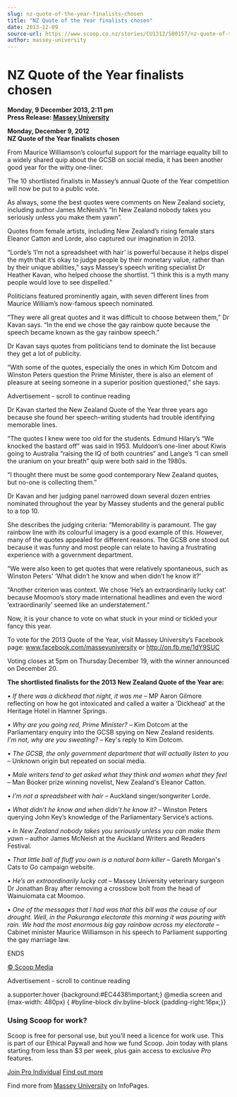 ```yaml
---
slug: nz-quote-of-the-year-finalists-chosen
title: "NZ Quote of the Year finalists chosen"
date: 2013-12-09
source-url: https://www.scoop.co.nz/stories/CU1312/S00157/nz-quote-of-the-year-finalists-chosen.htm
author: massey-university
---
```

NZ Quote of the Year finalists chosen
=====================================

**Monday, 9 December 2013, 2:11 pm**  
**Press Release: [Massey University](https://info.scoop.co.nz/Massey_University)**

**Monday, December 9, 2012**  
**NZ Quote of the Year finalists chosen**

From Maurice Williamson’s colourful support for the marriage equality bill to a widely shared quip about the GCSB on social media, it has been another good year for the witty one-liner.

The 10 shortlisted finalists in Massey’s annual Quote of the Year competition will now be put to a public vote.

As always, some the best quotes were comments on New Zealand society, including author James McNeish’s “In New Zealand nobody takes you seriously unless you make them yawn”.

Quotes from female artists, including New Zealand’s rising female stars Eleanor Catton and Lorde, also captured our imagination in 2013.

“Lorde’s ‘I’m not a spreadsheet with hair’ is powerful because it helps dispel the myth that it’s okay to judge people by their monetary value, rather than by their unique abilities,” says Massey’s speech writing specialist Dr Heather Kavan, who helped choose the shortlist. “I think this is a myth many people would love to see dispelled.”

Politicians featured prominently again, with seven different lines from Maurice William’s now-famous speech nominated.

“They were all great quotes and it was difficult to choose between them,” Dr Kavan says. “In the end we chose the gay rainbow quote because the speech became known as the gay rainbow speech.”

Dr Kavan says quotes from politicians tend to dominate the list because they get a lot of publicity.

“With some of the quotes, especially the ones in which Kim Dotcom and Winston Peters question the Prime Minister, there is also an element of pleasure at seeing someone in a superior position questioned,” she says.

Advertisement - scroll to continue reading





Dr Kavan started the New Zealand Quote of the Year three years ago because she found her speech-writing students had trouble identifying memorable lines.

“The quotes I knew were too old for the students. Edmund Hilary’s “We knocked the bastard off” was said in 1953. Muldoon’s one-liner about Kiwis going to Australia “raising the IQ of both countries” and Lange’s “I can smell the uranium on your breath” quip were both said in the 1980s.

“I thought there must be some good contemporary New Zealand quotes, but no-one is collecting them.”

Dr Kavan and her judging panel narrowed down several dozen entries nominated throughout the year by Massey students and the general public to a top 10.

She describes the judging criteria: “Memorability is paramount. The gay rainbow line with its colourful imagery is a good example of this. However, many of the quotes appealed for different reasons. The GCSB one stood out because it was funny and most people can relate to having a frustrating experience with a government department.

“We were also keen to get quotes that were relatively spontaneous, such as Winston Peters’ ‘What didn’t he know and when didn’t he know it?’

“Another criterion was context. We chose ‘He’s an extraordinarily lucky cat’ because Moomoo’s story made international headlines and even the word ‘extraordinarily’ seemed like an understatement.”

Now, it is your chance to vote on what stuck in your mind or tickled your fancy this year.

To vote for the 2013 Quote of the Year, visit Massey University’s Facebook page: www.facebook.com/masseyuniversity or http://on.fb.me/1dY9SUC

Voting closes at 5pm on Thursday December 19, with the winner announced on December 20.

  
**The shortlisted finalists for the 2013 New Zealand Quote of the Year are:**

• _If there was a dickhead that night, it was me_ – MP Aaron Gilmore reflecting on how he got intoxicated and called a waiter a 'Dickhead' at the Heritage Hotel in Hamner Springs.

• _Why are you going red, Prime Minister?_ – Kim Dotcom at the Parliamentary enquiry into the GCSB spying on New Zealand residents.  
_I'm not, why are you sweating?_ – Key's reply to Kim Dotcom.

• _The GCSB, the only government department that will actually listen to you_ – Unknown origin but repeated on social media.

• _Male writers tend to get asked what they think and women what they feel_ – Man Booker prize winning novelist, New Zealand's Eleanor Catton.

• _I'm not a spreadsheet with hair_ – Auckland singer/songwriter Lorde.

• _What didn’t he know and when didn’t he know it?_ – Winston Peters querying John Key’s knowledge of the Parliamentary Service’s actions.

• _In New Zealand nobody takes you seriously unless you can make them yawn_ – author James McNeish at the Auckland Writers and Readers Festival.

• _That little ball of fluff you own is a natural born killer_ – Gareth Morgan's Cats to Go campaign website.

• _He’s an extraordinarily lucky cat_ – Massey University veterinary surgeon Dr Jonathan Bray after removing a crossbow bolt from the head of Wainuiomata cat Moomoo.

• _One of the messages that I had was that this bill was the cause of our drought. Well, in the Pakuranga electorate this morning it was pouring with rain. We had the most enormous big gay rainbow across my electorate_ – Cabinet minister Maurice Williamson in his speech to Parliament supporting the gay marriage law.

  
ENDS  

[© Scoop Media](http://www.scoop.co.nz/about/terms.html)  

Advertisement - scroll to continue reading



a.supporter:hover {background:#EC4438!important;} @media screen and (max-width: 480px) { #byline-block div.byline-block {padding-right:16px;}}

### Using Scoop for work?

Scoop is free for personal use, but you’ll need a licence for work use. This is part of our Ethical Paywall and how we fund Scoop. Join today with plans starting from less than $3 per week, plus gain access to exclusive _Pro_ features.  
  
[Join Pro Individual](https://pro.scoop.co.nz/Individual/?from=ProIn24) [Find out more](https://pro.scoop.co.nz/using-scoop-for-work/?from=ProIn24)

Find more from [Massey University](https://info.scoop.co.nz/Massey_University) on InfoPages.
